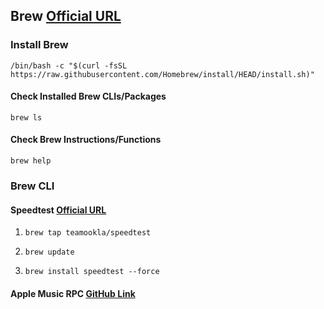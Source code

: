 ## Brew <a href="https://brew.sh">Official URL</a>
### Install Brew 
`/bin/bash -c "$(curl -fsSL https://raw.githubusercontent.com/Homebrew/install/HEAD/install.sh)"`

#### Check Installed Brew CLIs/Packages
`brew ls`

#### Check Brew Instructions/Functions
`brew help`

### Brew CLI
#### Speedtest <a href="https://www.speedtest.net/apps/cli">Official URL</a>

1. `brew tap teamookla/speedtest`

2. `brew update`

3. `brew install speedtest --force`

#### Apple Music RPC <a href="https://github.com/NextFire/apple-music-discord-rpc">GitHub Link</a>

